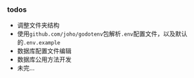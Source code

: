 ### todos
* 调整文件夹结构
* 使用`github.com/joho/godotenv`包解析`.env`配置文件，以及默认的`.env.example`
* 数据库配置文件编辑
* 数据库公用方法开发
* 未完...
